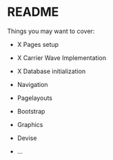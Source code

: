 # README



Things you may want to cover:

* X Pages setup

* X Carrier Wave Implementation

* X Database initialization

* Navigation

* Pagelayouts

* Bootstrap

* Graphics

* Devise

* ...
